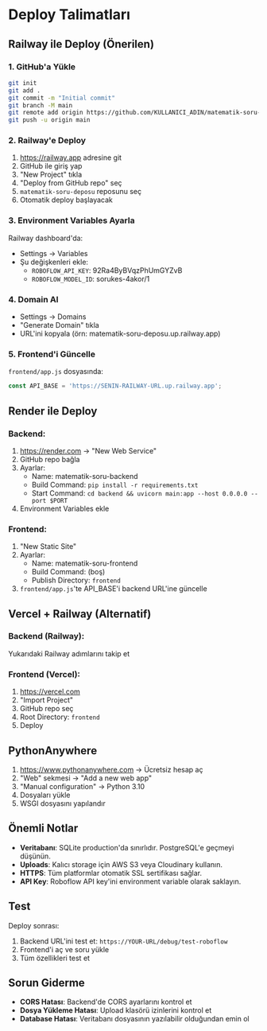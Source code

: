 # Deploy Talimatları

## Railway ile Deploy (Önerilen)

### 1. GitHub'a Yükle
```bash
git init
git add .
git commit -m "Initial commit"
git branch -M main
git remote add origin https://github.com/KULLANICI_ADIN/matematik-soru-deposu.git
git push -u origin main
```

### 2. Railway'e Deploy
1. https://railway.app adresine git
2. GitHub ile giriş yap
3. "New Project" tıkla
4. "Deploy from GitHub repo" seç
5. `matematik-soru-deposu` reposunu seç
6. Otomatik deploy başlayacak

### 3. Environment Variables Ayarla
Railway dashboard'da:
- Settings → Variables
- Şu değişkenleri ekle:
  - `ROBOFLOW_API_KEY`: 92Ra4ByBVqzPhUmGYZvB
  - `ROBOFLOW_MODEL_ID`: sorukes-4akor/1

### 4. Domain Al
- Settings → Domains
- "Generate Domain" tıkla
- URL'ini kopyala (örn: matematik-soru-deposu.up.railway.app)

### 5. Frontend'i Güncelle
`frontend/app.js` dosyasında:
```javascript
const API_BASE = 'https://SENIN-RAILWAY-URL.up.railway.app';
```

## Render ile Deploy

### Backend:
1. https://render.com → "New Web Service"
2. GitHub repo bağla
3. Ayarlar:
   - Name: matematik-soru-backend
   - Build Command: `pip install -r requirements.txt`
   - Start Command: `cd backend && uvicorn main:app --host 0.0.0.0 --port $PORT`
4. Environment Variables ekle

### Frontend:
1. "New Static Site"
2. Ayarlar:
   - Name: matematik-soru-frontend
   - Build Command: (boş)
   - Publish Directory: `frontend`
3. `frontend/app.js`'te API_BASE'i backend URL'ine güncelle

## Vercel + Railway (Alternatif)

### Backend (Railway):
Yukarıdaki Railway adımlarını takip et

### Frontend (Vercel):
1. https://vercel.com
2. "Import Project"
3. GitHub repo seç
4. Root Directory: `frontend`
5. Deploy

## PythonAnywhere

1. https://www.pythonanywhere.com → Ücretsiz hesap aç
2. "Web" sekmesi → "Add a new web app"
3. "Manual configuration" → Python 3.10
4. Dosyaları yükle
5. WSGI dosyasını yapılandır

## Önemli Notlar

- **Veritabanı**: SQLite production'da sınırlıdır. PostgreSQL'e geçmeyi düşünün.
- **Uploads**: Kalıcı storage için AWS S3 veya Cloudinary kullanın.
- **HTTPS**: Tüm platformlar otomatik SSL sertifikası sağlar.
- **API Key**: Roboflow API key'ini environment variable olarak saklayın.

## Test

Deploy sonrası:
1. Backend URL'ini test et: `https://YOUR-URL/debug/test-roboflow`
2. Frontend'i aç ve soru yükle
3. Tüm özellikleri test et

## Sorun Giderme

- **CORS Hatası**: Backend'de CORS ayarlarını kontrol et
- **Dosya Yükleme Hatası**: Upload klasörü izinlerini kontrol et
- **Database Hatası**: Veritabanı dosyasının yazılabilir olduğundan emin ol
